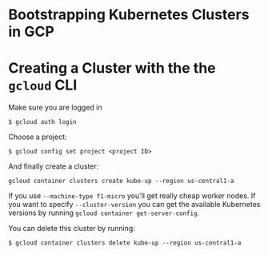 # Bootstrapping Kubernetes Clusters in GCP

# Creating a Cluster with the the `gcloud` CLI

Make sure you are logged in
```
$ gcloud auth login
```

Choose a project:
```
$ gcloud config set project <project ID>
```

And finally create a cluster:
```
gcloud container clusters create kube-up --region us-central1-a
```
If you use `--machine-type f1-micro` you'll get really cheap worker nodes.
If you want to specify `--cluster-version` you can get the available Kubernetes
versions by running `gcloud container get-server-config`.

You can delete this cluster by running:
```
$ gcloud container clusters delete kube-up --region us-central1-a
```
